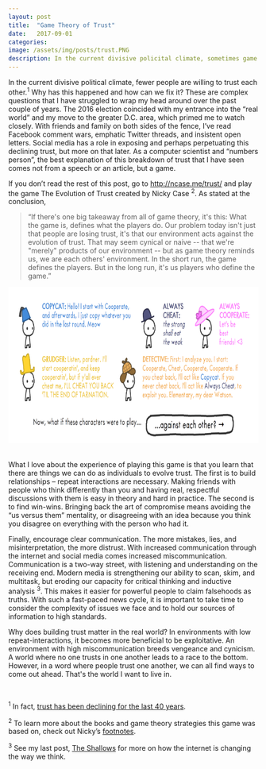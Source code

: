 ```yaml
---
layout: post
title:  "Game Theory of Trust"
date:   2017-09-01
categories: 
image: /assets/img/posts/trust.PNG
description: In the current divisive policital climate, sometimes game theory speaks louder than words.
---
```

In the current divisive political climate, fewer people are willing to trust each other.<sup>1</sup> Why has this happened and how can we fix it? These are complex questions that I have struggled to wrap my head around over the past couple of years. The 2016 election coincided with my entrance into the “real world” and my move to the greater D.C. area, which primed me to watch closely. With friends and family on both sides of the fence, I’ve read Facebook comment wars, emphatic Twitter threads, and insistent open letters. Social media has a role in exposing and perhaps perpetuating this declining trust, but more on that later. As a computer scientist and “numbers person”, the best explanation of this breakdown of trust that I have seen comes not from a speech or an article, but a game.

If you don’t read the rest of this post, go to <http://ncase.me/trust/> and play the game The Evolution of Trust created by Nicky Case <sup>2</sup>.  As stated at the conclusion,

>“If there's one big takeaway from all of game theory, it's this: What the game is, defines what the players do. Our problem today isn't just that people are losing trust, it's that our environment acts against the evolution of trust. That may seem cynical or naive -- that we're "merely" products of our environment -- but as game theory reminds us, we are each others' environment. In the short run, the game defines the players. But in the long run, it's us players who define the game.”

<div align="center">
<img src="/assets/img/posts/characters.png" width="560" height="315" class="img-responsive" title="Characters and their descriptions" alt="Screenshot of characters and their descriptions">
</div>
<br>

What I love about the experience of playing this game is that you learn that there are things we can do as individuals to evolve trust. The first is to build relationships – repeat interactions are necessary. Making friends with people who think differently than you and having real, respectful discussions with them is easy in theory and hard in practice. The second is to find win-wins. Bringing back the art of compromise means avoiding the “us versus them” mentality, or disagreeing with an idea because you think you disagree on everything with the person who had it. 

Finally, encourage clear communication. The more mistakes, lies, and misinterpretation, the more distrust. With increased communication through the internet and social media comes increased miscommunication. Communication is a two-way street, with listening and understanding on the receiving end. Modern media is strengthening our ability to scan, skim, and multitask, but eroding our capacity for critical thinking and inductive analysis <sup>3</sup>. This makes it easier for powerful people to claim falsehoods as truths. With such a fast-paced news cycle, it is important to take time to consider the complexity of issues we face and to hold our sources of information to high standards.

Why does building trust matter in the real world? In environments with low repeat-interactions, it becomes more beneficial to be exploitative. An environment with high miscommunication breeds vengeance and cynicism. A world where no one trusts in one another leads to a race to the bottom. However, in a word where people trust one another, we can all find ways to come out ahead. That's the world I want to live in.

<br>

<sup>1</sup> In fact, [trust has been declining for the last 40 years](https://ourworldindata.org/trust#in-the-us-people-trust-each-other-less-now-than-40-years-ago).

<sup>2</sup> To learn more about the books and game theory strategies this game was based on, check out Nicky’s [footnotes](http://ncase.me/trust/notes/). 

<sup>3</sup> See my last post, [The Shallows](/2017/08/20/The-Shallows.html) for more on how the internet is changing the way we think.
